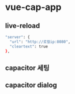 # vue-cap-app

## live-reload

```bash
"server": {
  "url": "http://로컬ip:8080",
  "cleartext": true
},
```

## capacitor 세팅

## capacitor dialog
